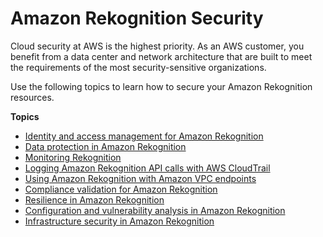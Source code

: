 # Amazon Rekognition Security<a name="security"></a>

Cloud security at AWS is the highest priority\. As an AWS customer, you benefit from a data center and network architecture that are built to meet the requirements of the most security\-sensitive organizations\.

Use the following topics to learn how to secure your Amazon Rekognition resources\.

**Topics**
+ [Identity and access management for Amazon Rekognition](security-iam.md)
+ [Data protection in Amazon Rekognition](data-protection.md)
+ [Monitoring Rekognition](rekognition-monitoring.md)
+ [Logging Amazon Rekognition API calls with AWS CloudTrail](logging-using-cloudtrail.md)
+ [Using Amazon Rekognition with Amazon VPC endpoints](vpc.md)
+ [Compliance validation for Amazon Rekognition](rekognition-compliance.md)
+ [Resilience in Amazon Rekognition](disaster-recovery-resiliency.md)
+ [Configuration and vulnerability analysis in Amazon Rekognition](vulnerability-analysis-and-management.md)
+ [Infrastructure security in Amazon Rekognition](infrastructure-security.md)